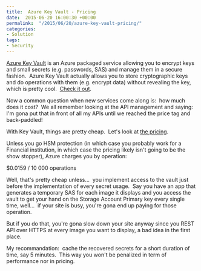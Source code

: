 ```yaml
---
title:  Azure Key Vault - Pricing
date:  2015-06-20 16:00:30 +00:00
permalink:  "/2015/06/20/azure-key-vault-pricing/"
categories:
- Solution
tags:
- Security
---
```

<a href="http://vincentlauzon.com/2015/06/13/azure-key-vault-step-by-step/">Azure Key Vault</a> is an Azure packaged service allowing you to encrypt keys and small secrets (e.g. passwords, SAS) and manage them in a secure fashion.  Azure Key Vault actually allows you to store cryptographic keys and do operations with them (e.g. encrypt data) without revealing the key, which is pretty cool.  <a href="http://azure.microsoft.com/en-us/services/key-vault/">Check it out</a>.

Now a common question when new services come along is:  how much does it cost?  We all remember looking at the API management and saying:  I'm gona put that in front of all my APIs until we reached the price tag and back-paddled!

With Key Vault, things are pretty cheap.  Let's look at <a href="http://azure.microsoft.com/en-us/pricing/details/key-vault/" target="_blank">the pricing</a>.

Unless you go HSM protection (in which case you probably work for a Financial institution, in which case the pricing likely isn't going to be the show stopper), Azure charges you by operation:

$0.0159 / 10 000 operations

Well, that's pretty cheap unless...  you implement access to the vault just before the implementation of every secret usage.  Say you have an app that generates a temporary SAS for each image it displays and you access the vault to get your hand on the Storage Account Primary key every single time, well...  if your site is busy, you're gona end up paying for those operation.

But if you do that, you're gona slow down your site anyway since you REST API over HTTPS at every image you want to display, a bad idea in the first place.

My recommandation:  cache the recovered secrets for a short duration of time, say 5 minutes.  This way you won't be penalized in term of performance nor in pricing.